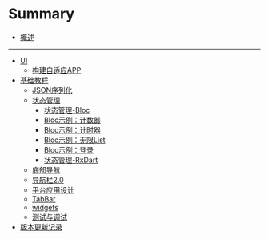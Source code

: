 # Summary

* [概述](README.md)

---

<!-- * [布局Widget](layout/README.md)
	* [Single-child](layout/single/README.md)
	* [Multi-child](layout/multi/README.md)
	* [Sliver](layout/sliver/README.md) -->
* [UI](ui/README.md)
	* [构建自适应APP](ui/adaptive.md)
* [基础教程](tutorial/README.md)
	* [JSON序列化](tutorial/json.md)
	* [状态管理](tutorial/state/README.md)
		* [状态管理-Bloc](tutorial/state/bloc.md)
		* [Bloc示例：计数器](tutorial/state/counter.md)
		* [Bloc示例：计时器](tutorial/state/timer.md)
		* [Bloc示例：无限List](tutorial/state/infinite_list.md)
		* [Bloc示例：登录](tutorial/state/login.md)
		<!-- * [Bloc示例：天气](tutorial/state/weather.md) -->
		* [状态管理-RxDart](tutorial/state/RxDart.md)
	* [底部导航](tutorial/bottomBar.md)
	* [导航栏2.0](tutorial/navigator_2.md)
	* [平台应用设计](tutorial/plateformApp.md)
	* [TabBar](tutorial/tabbar.md.md)
	* [widgets](tutorial/widgets.md)
	* [测试与调试](tutorial/testing.md)
* [版本更新记录](update/README.md)